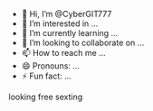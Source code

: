 - 👋 Hi, I’m @CyberGIT777
- 👀 I’m interested in ...
- 🌱 I’m currently learning ...
- 💞️ I’m looking to collaborate on ...
- 📫 How to reach me ...
- 😄 Pronouns: ...
- ⚡ Fun fact: ...

<!---
CyberGIT777/CyberGIT777 is a ✨ special ✨ repository because its `README.md` (this file) appears on your GitHub profile.
You can click the Preview link to take a look at your changes.
--->looking free sexting
